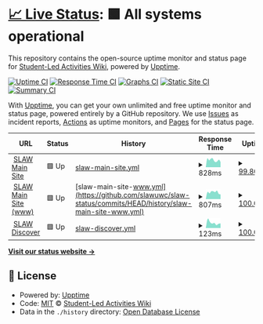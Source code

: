 # [📈 Live Status](https://status.slawuwc.org): <!--live status--> **🟩 All systems operational**

This repository contains the open-source uptime monitor and status page for [Student-Led Activities Wiki](https://slawuwc.org), powered by [Upptime](https://github.com/upptime/upptime).

[![Uptime CI](https://github.com/slawuwc/slaw-status/workflows/Uptime%20CI/badge.svg)](https://github.com/slawuwc/slaw-status/actions?query=workflow%3A%22Uptime+CI%22)
[![Response Time CI](https://github.com/slawuwc/slaw-status/workflows/Response%20Time%20CI/badge.svg)](https://github.com/slawuwc/slaw-status/actions?query=workflow%3A%22Response+Time+CI%22)
[![Graphs CI](https://github.com/slawuwc/slaw-status/workflows/Graphs%20CI/badge.svg)](https://github.com/slawuwc/slaw-status/actions?query=workflow%3A%22Graphs+CI%22)
[![Static Site CI](https://github.com/slawuwc/slaw-status/workflows/Static%20Site%20CI/badge.svg)](https://github.com/slawuwc/slaw-status/actions?query=workflow%3A%22Static+Site+CI%22)
[![Summary CI](https://github.com/slawuwc/slaw-status/workflows/Summary%20CI/badge.svg)](https://github.com/slawuwc/slaw-status/actions?query=workflow%3A%22Summary+CI%22)

With [Upptime](https://upptime.js.org), you can get your own unlimited and free uptime monitor and status page, powered entirely by a GitHub repository. We use [Issues](https://github.com/slawuwc/slaw-status/issues) as incident reports, [Actions](https://github.com/slawuwc/slaw-status/actions) as uptime monitors, and [Pages](https://status.slawuwc.org) for the status page.

<!--start: status pages-->
<!-- This summary is generated by Upptime (https://github.com/upptime/upptime) -->
<!-- Do not edit this manually, your changes will be overwritten -->
<!-- prettier-ignore -->
| URL | Status | History | Response Time | Uptime |
| --- | ------ | ------- | ------------- | ------ |
| <img alt="" src="https://icons.duckduckgo.com/ip3/slawuwc.org.ico" height="13"> [SLAW Main Site](https://slawuwc.org) | 🟩 Up | [slaw-main-site.yml](https://github.com/slawuwc/slaw-status/commits/HEAD/history/slaw-main-site.yml) | <details><summary><img alt="Response time graph" src="./graphs/slaw-main-site/response-time-week.png" height="20"> 828ms</summary><br><a href="https://status.slawuwc.org/history/slaw-main-site"><img alt="Response time 1667" src="https://img.shields.io/endpoint?url=https%3A%2F%2Fraw.githubusercontent.com%2Fslawuwc%2Fslaw-status%2FHEAD%2Fapi%2Fslaw-main-site%2Fresponse-time.json"></a><br><a href="https://status.slawuwc.org/history/slaw-main-site"><img alt="24-hour response time 928" src="https://img.shields.io/endpoint?url=https%3A%2F%2Fraw.githubusercontent.com%2Fslawuwc%2Fslaw-status%2FHEAD%2Fapi%2Fslaw-main-site%2Fresponse-time-day.json"></a><br><a href="https://status.slawuwc.org/history/slaw-main-site"><img alt="7-day response time 828" src="https://img.shields.io/endpoint?url=https%3A%2F%2Fraw.githubusercontent.com%2Fslawuwc%2Fslaw-status%2FHEAD%2Fapi%2Fslaw-main-site%2Fresponse-time-week.json"></a><br><a href="https://status.slawuwc.org/history/slaw-main-site"><img alt="30-day response time 1914" src="https://img.shields.io/endpoint?url=https%3A%2F%2Fraw.githubusercontent.com%2Fslawuwc%2Fslaw-status%2FHEAD%2Fapi%2Fslaw-main-site%2Fresponse-time-month.json"></a><br><a href="https://status.slawuwc.org/history/slaw-main-site"><img alt="1-year response time 1639" src="https://img.shields.io/endpoint?url=https%3A%2F%2Fraw.githubusercontent.com%2Fslawuwc%2Fslaw-status%2FHEAD%2Fapi%2Fslaw-main-site%2Fresponse-time-year.json"></a></details> | <details><summary><a href="https://status.slawuwc.org/history/slaw-main-site">99.80%</a></summary><a href="https://status.slawuwc.org/history/slaw-main-site"><img alt="All-time uptime 98.80%" src="https://img.shields.io/endpoint?url=https%3A%2F%2Fraw.githubusercontent.com%2Fslawuwc%2Fslaw-status%2FHEAD%2Fapi%2Fslaw-main-site%2Fuptime.json"></a><br><a href="https://status.slawuwc.org/history/slaw-main-site"><img alt="24-hour uptime 100.00%" src="https://img.shields.io/endpoint?url=https%3A%2F%2Fraw.githubusercontent.com%2Fslawuwc%2Fslaw-status%2FHEAD%2Fapi%2Fslaw-main-site%2Fuptime-day.json"></a><br><a href="https://status.slawuwc.org/history/slaw-main-site"><img alt="7-day uptime 99.80%" src="https://img.shields.io/endpoint?url=https%3A%2F%2Fraw.githubusercontent.com%2Fslawuwc%2Fslaw-status%2FHEAD%2Fapi%2Fslaw-main-site%2Fuptime-week.json"></a><br><a href="https://status.slawuwc.org/history/slaw-main-site"><img alt="30-day uptime 89.47%" src="https://img.shields.io/endpoint?url=https%3A%2F%2Fraw.githubusercontent.com%2Fslawuwc%2Fslaw-status%2FHEAD%2Fapi%2Fslaw-main-site%2Fuptime-month.json"></a><br><a href="https://status.slawuwc.org/history/slaw-main-site"><img alt="1-year uptime 98.55%" src="https://img.shields.io/endpoint?url=https%3A%2F%2Fraw.githubusercontent.com%2Fslawuwc%2Fslaw-status%2FHEAD%2Fapi%2Fslaw-main-site%2Fuptime-year.json"></a></details>
| <img alt="" src="https://icons.duckduckgo.com/ip3/www.slawuwc.org.ico" height="13"> [SLAW Main Site (www)](https://www.slawuwc.org) | 🟩 Up | [slaw-main-site-www.yml](https://github.com/slawuwc/slaw-status/commits/HEAD/history/slaw-main-site-www.yml) | <details><summary><img alt="Response time graph" src="./graphs/slaw-main-site-www/response-time-week.png" height="20"> 807ms</summary><br><a href="https://status.slawuwc.org/history/slaw-main-site-www"><img alt="Response time 2613" src="https://img.shields.io/endpoint?url=https%3A%2F%2Fraw.githubusercontent.com%2Fslawuwc%2Fslaw-status%2FHEAD%2Fapi%2Fslaw-main-site-www%2Fresponse-time.json"></a><br><a href="https://status.slawuwc.org/history/slaw-main-site-www"><img alt="24-hour response time 856" src="https://img.shields.io/endpoint?url=https%3A%2F%2Fraw.githubusercontent.com%2Fslawuwc%2Fslaw-status%2FHEAD%2Fapi%2Fslaw-main-site-www%2Fresponse-time-day.json"></a><br><a href="https://status.slawuwc.org/history/slaw-main-site-www"><img alt="7-day response time 807" src="https://img.shields.io/endpoint?url=https%3A%2F%2Fraw.githubusercontent.com%2Fslawuwc%2Fslaw-status%2FHEAD%2Fapi%2Fslaw-main-site-www%2Fresponse-time-week.json"></a><br><a href="https://status.slawuwc.org/history/slaw-main-site-www"><img alt="30-day response time 1361" src="https://img.shields.io/endpoint?url=https%3A%2F%2Fraw.githubusercontent.com%2Fslawuwc%2Fslaw-status%2FHEAD%2Fapi%2Fslaw-main-site-www%2Fresponse-time-month.json"></a><br><a href="https://status.slawuwc.org/history/slaw-main-site-www"><img alt="1-year response time 2091" src="https://img.shields.io/endpoint?url=https%3A%2F%2Fraw.githubusercontent.com%2Fslawuwc%2Fslaw-status%2FHEAD%2Fapi%2Fslaw-main-site-www%2Fresponse-time-year.json"></a></details> | <details><summary><a href="https://status.slawuwc.org/history/slaw-main-site-www">100.00%</a></summary><a href="https://status.slawuwc.org/history/slaw-main-site-www"><img alt="All-time uptime 98.74%" src="https://img.shields.io/endpoint?url=https%3A%2F%2Fraw.githubusercontent.com%2Fslawuwc%2Fslaw-status%2FHEAD%2Fapi%2Fslaw-main-site-www%2Fuptime.json"></a><br><a href="https://status.slawuwc.org/history/slaw-main-site-www"><img alt="24-hour uptime 100.00%" src="https://img.shields.io/endpoint?url=https%3A%2F%2Fraw.githubusercontent.com%2Fslawuwc%2Fslaw-status%2FHEAD%2Fapi%2Fslaw-main-site-www%2Fuptime-day.json"></a><br><a href="https://status.slawuwc.org/history/slaw-main-site-www"><img alt="7-day uptime 100.00%" src="https://img.shields.io/endpoint?url=https%3A%2F%2Fraw.githubusercontent.com%2Fslawuwc%2Fslaw-status%2FHEAD%2Fapi%2Fslaw-main-site-www%2Fuptime-week.json"></a><br><a href="https://status.slawuwc.org/history/slaw-main-site-www"><img alt="30-day uptime 89.73%" src="https://img.shields.io/endpoint?url=https%3A%2F%2Fraw.githubusercontent.com%2Fslawuwc%2Fslaw-status%2FHEAD%2Fapi%2Fslaw-main-site-www%2Fuptime-month.json"></a><br><a href="https://status.slawuwc.org/history/slaw-main-site-www"><img alt="1-year uptime 98.48%" src="https://img.shields.io/endpoint?url=https%3A%2F%2Fraw.githubusercontent.com%2Fslawuwc%2Fslaw-status%2FHEAD%2Fapi%2Fslaw-main-site-www%2Fuptime-year.json"></a></details>
| <img alt="" src="https://icons.duckduckgo.com/ip3/discover.slawuwc.org.ico" height="13"> [SLAW Discover](https://discover.slawuwc.org) | 🟩 Up | [slaw-discover.yml](https://github.com/slawuwc/slaw-status/commits/HEAD/history/slaw-discover.yml) | <details><summary><img alt="Response time graph" src="./graphs/slaw-discover/response-time-week.png" height="20"> 123ms</summary><br><a href="https://status.slawuwc.org/history/slaw-discover"><img alt="Response time 200" src="https://img.shields.io/endpoint?url=https%3A%2F%2Fraw.githubusercontent.com%2Fslawuwc%2Fslaw-status%2FHEAD%2Fapi%2Fslaw-discover%2Fresponse-time.json"></a><br><a href="https://status.slawuwc.org/history/slaw-discover"><img alt="24-hour response time 60" src="https://img.shields.io/endpoint?url=https%3A%2F%2Fraw.githubusercontent.com%2Fslawuwc%2Fslaw-status%2FHEAD%2Fapi%2Fslaw-discover%2Fresponse-time-day.json"></a><br><a href="https://status.slawuwc.org/history/slaw-discover"><img alt="7-day response time 123" src="https://img.shields.io/endpoint?url=https%3A%2F%2Fraw.githubusercontent.com%2Fslawuwc%2Fslaw-status%2FHEAD%2Fapi%2Fslaw-discover%2Fresponse-time-week.json"></a><br><a href="https://status.slawuwc.org/history/slaw-discover"><img alt="30-day response time 165" src="https://img.shields.io/endpoint?url=https%3A%2F%2Fraw.githubusercontent.com%2Fslawuwc%2Fslaw-status%2FHEAD%2Fapi%2Fslaw-discover%2Fresponse-time-month.json"></a><br><a href="https://status.slawuwc.org/history/slaw-discover"><img alt="1-year response time 184" src="https://img.shields.io/endpoint?url=https%3A%2F%2Fraw.githubusercontent.com%2Fslawuwc%2Fslaw-status%2FHEAD%2Fapi%2Fslaw-discover%2Fresponse-time-year.json"></a></details> | <details><summary><a href="https://status.slawuwc.org/history/slaw-discover">100.00%</a></summary><a href="https://status.slawuwc.org/history/slaw-discover"><img alt="All-time uptime 100.00%" src="https://img.shields.io/endpoint?url=https%3A%2F%2Fraw.githubusercontent.com%2Fslawuwc%2Fslaw-status%2FHEAD%2Fapi%2Fslaw-discover%2Fuptime.json"></a><br><a href="https://status.slawuwc.org/history/slaw-discover"><img alt="24-hour uptime 100.00%" src="https://img.shields.io/endpoint?url=https%3A%2F%2Fraw.githubusercontent.com%2Fslawuwc%2Fslaw-status%2FHEAD%2Fapi%2Fslaw-discover%2Fuptime-day.json"></a><br><a href="https://status.slawuwc.org/history/slaw-discover"><img alt="7-day uptime 100.00%" src="https://img.shields.io/endpoint?url=https%3A%2F%2Fraw.githubusercontent.com%2Fslawuwc%2Fslaw-status%2FHEAD%2Fapi%2Fslaw-discover%2Fuptime-week.json"></a><br><a href="https://status.slawuwc.org/history/slaw-discover"><img alt="30-day uptime 100.00%" src="https://img.shields.io/endpoint?url=https%3A%2F%2Fraw.githubusercontent.com%2Fslawuwc%2Fslaw-status%2FHEAD%2Fapi%2Fslaw-discover%2Fuptime-month.json"></a><br><a href="https://status.slawuwc.org/history/slaw-discover"><img alt="1-year uptime 100.00%" src="https://img.shields.io/endpoint?url=https%3A%2F%2Fraw.githubusercontent.com%2Fslawuwc%2Fslaw-status%2FHEAD%2Fapi%2Fslaw-discover%2Fuptime-year.json"></a></details>

<!--end: status pages-->

[**Visit our status website →**](https://status.slawuwc.org)

## 📄 License

- Powered by: [Upptime](https://github.com/upptime/upptime)
- Code: [MIT](./LICENSE) © [Student-Led Activities Wiki](https://slawuwc.org)
- Data in the `./history` directory: [Open Database License](https://opendatacommons.org/licenses/odbl/1-0/)
